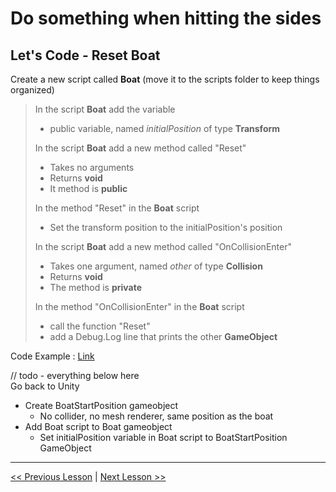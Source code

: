 # Do something when hitting the sides

## Let's Code - Reset Boat
Create a new script called **Boat**
(move it to the scripts folder to keep things organized)
> In the script **Boat** add the variable
> - public variable, named *initialPosition* of type **Transform**  
> 
> In the script **Boat** add a new method called "Reset"
> - Takes no arguments
> - Returns **void**
> - It method is **public**  
> 
> In the method "Reset" in the **Boat** script
> - Set the transform position to the initialPosition's position  
> 
> In the script **Boat** add a new method called "OnCollisionEnter"
> - Takes one argument, named *other* of type **Collision**
> - Returns **void**
> - The method is **private**  
> 
> In the method "OnCollisionEnter" in the **Boat** script
> - call the function "Reset"
> - add a Debug.Log line that prints the other **GameObject**

Code Example : [Link](resources/code-example/Boat_example.1.cs)


// todo - everything below here  
Go back to Unity
 - Create BoatStartPosition gameobject
    - No collider, no mesh renderer, same position as the boat
 - Add Boat script to Boat gameobject
    - Set initialPosition variable in Boat script to BoatStartPosition GameObject
---
[<< Previous Lesson](lesson.9.md) | [Next Lesson >>](lesson.11.md)